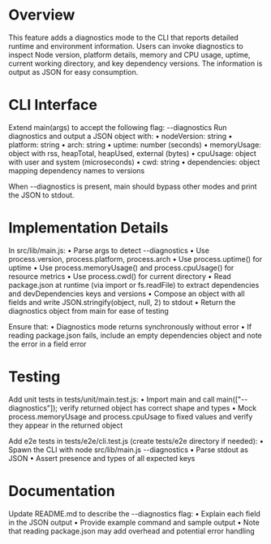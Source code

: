 # Overview
This feature adds a diagnostics mode to the CLI that reports detailed runtime and environment information. Users can invoke diagnostics to inspect Node version, platform details, memory and CPU usage, uptime, current working directory, and key dependency versions. The information is output as JSON for easy consumption.

# CLI Interface
Extend main(args) to accept the following flag:
--diagnostics           Run diagnostics and output a JSON object with:
                        • nodeVersion: string
                        • platform: string
                        • arch: string
                        • uptime: number (seconds)
                        • memoryUsage: object with rss, heapTotal, heapUsed, external (bytes)
                        • cpuUsage: object with user and system (microseconds)
                        • cwd: string
                        • dependencies: object mapping dependency names to versions

When --diagnostics is present, main should bypass other modes and print the JSON to stdout.

# Implementation Details
In src/lib/main.js:
  • Parse args to detect --diagnostics
  • Use process.version, process.platform, process.arch
  • Use process.uptime() for uptime
  • Use process.memoryUsage() and process.cpuUsage() for resource metrics
  • Use process.cwd() for current directory
  • Read package.json at runtime (via import or fs.readFile) to extract dependencies and devDependencies keys and versions
  • Compose an object with all fields and write JSON.stringify(object, null, 2) to stdout
  • Return the diagnostics object from main for ease of testing

Ensure that:
  • Diagnostics mode returns synchronously without error
  • If reading package.json fails, include an empty dependencies object and note the error in a field error

# Testing
Add unit tests in tests/unit/main.test.js:
  • Import main and call main(["--diagnostics"]); verify returned object has correct shape and types
  • Mock process.memoryUsage and process.cpuUsage to fixed values and verify they appear in the returned object

Add e2e tests in tests/e2e/cli.test.js (create tests/e2e directory if needed):
  • Spawn the CLI with node src/lib/main.js --diagnostics
  • Parse stdout as JSON
  • Assert presence and types of all expected keys

# Documentation
Update README.md to describe the --diagnostics flag:
  • Explain each field in the JSON output
  • Provide example command and sample output
  • Note that reading package.json may add overhead and potential error handling